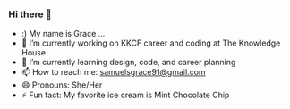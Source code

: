 ### Hi there 👋

<!--
**gracesam0/gracesam0** is a ✨ _special_ ✨ repository because its `README.md` (this file) appears on your GitHub profile.
-->

- :) My name is Grace ...
- 🔭 I’m currently working on KKCF career and coding at The Knowledge House
- 🌱 I’m currently learning design, code, and career planning
- 📫 How to reach me: samuelsgrace91@gmail.com
- 😄 Pronouns: She/Her
- ⚡ Fun fact: My favorite ice cream is Mint Chocolate Chip 

